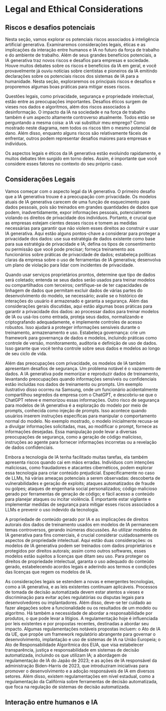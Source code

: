 # Legal and Ethical Considerations

## Riscos e desafios potenciais

Nesta seção, vamos explorar os potenciais riscos associados à inteligência artificial generativa. Examinaremos considerações legais, éticas e as implicações da interação entre humanos e IA no futuro da força de trabalho e do ambiente de trabalho. Além de seus grandes benefícios potenciais, a IA generativa traz novos riscos e desafios para empresas e sociedade. Houve muitos debates sobre os riscos e benefícios da IA em geral, e você provavelmente já ouviu notícias sobre cientistas e pioneiros da IA emitindo declarações sobre os potenciais riscos dos sistemas de IA para a humanidade. Nesta seção, exploraremos os principais riscos e desafios e proporemos algumas boas práticas para mitigar esses riscos.

Questões legais, como privacidade, segurança e propriedade intelectual, estão entre as preocupações importantes. Desafios éticos surgem de vieses nos dados e algoritmos, além dos riscos associados à desinformação. O impacto da IA na sociedade e na força de trabalho também é um aspecto altamente controverso atualmente. Todos estão se perguntando a mesma coisa: a IA vai substituir meu emprego? Como mostrado neste diagrama, nem todos os riscos têm o mesmo potencial de dano. Além disso, enquanto alguns riscos são relativamente fáceis de enfrentar, outros podem representar desafios maiores para empresas e indivíduos.

Os aspectos legais e éticos da IA generativa estão evoluindo rapidamente, e muitos debates têm surgido em torno deles. Assim, é importante que você considere esses fatores no contexto do seu próprio caso.

## Considerações Legais

Vamos começar com o aspecto legal da IA generativa. O primeiro desafio que a IA generativa trouxe é a preocupação com privacidade. Os modelos atuais de IA generativa carecem de uma função de esquecimento para dados pessoais, pois são treinados em grandes quantidades de dados que podem, inadvertidamente, expor informações pessoais, potencialmente violando os direitos de privacidade dos indivíduos. Portanto, é crucial que as empresas estejam cientes desses riscos e tomem as medidas necessárias para garantir que não violem esses direitos ao construir e usar IA generativa. Aqui estão alguns pontos-chave a considerar para proteger a privacidade dos dados: use sua estratégia de dados existente como base para sua estratégia de privacidade e IA; defina os tipos de consentimento ou permissão que você pode precisar; forneça treinamento aos funcionários sobre práticas de privacidade de dados; estabeleça políticas claras da empresa sobre o uso de ferramentas de IA generativa; desenvolva um plano de violação para lidar com incidentes de privacidade.

Quando usar serviços proprietários prontos, determine que tipo de dados será coletado; entenda se seus dados serão usados para treinar modelos ou compartilhados com terceiros; certifique-se de ter capacidades de linhagem de dados que permitam excluir dados de várias partes do desenvolvimento do modelo, se necessário; avalie se o histórico de interações do usuário é armazenado e garanta a segurança. Além das considerações gerais discutidas, aqui estão algumas boas práticas para garantir a privacidade dos dados: ao processar dados para treinar modelos de IA ou usá-los como entrada, proteja seus dados, normalizando e criptografando adequadamente, e implemente controles de acesso robustos. Isso ajudará a proteger informações sensíveis durante o treinamento, armazenamento e uso. Estabeleça governança: crie um framework para governança de dados e modelos, incluindo práticas como controle de versão, monitoramento, auditoria e definição de uso de dados. Isso garante que você tenha controle sobre seus dados e modelos ao longo de seu ciclo de vida.

Além das preocupações com privacidade, os modelos de IA também apresentam desafios de segurança. Um problema notável é o vazamento de dados. A IA generativa pode memorizar e reproduzir dados de treinamento, levantando preocupações quando informações sensíveis ou confidenciais estão incluídas nos dados de treinamento ou prompts. Um exemplo ilustrativo disso ocorreu na Samsung, onde um funcionário acidentalmente compartilhou segredos da empresa com o ChatGPT, e descobriu-se que o ChatGPT reteve e memorizou essas informações. Outro risco de segurança para modelos de IA generativa é a exploração do modelo por meio de prompts, conhecida como injeção de prompts. Isso acontece quando usuários inserem instruções específicas para manipular o comportamento normal do modelo. No exemplo mostrado, o modelo inicialmente recusa-se a divulgar informações solicitadas, mas, ao modificar o prompt, fornece as informações desejadas. Essa manipulação pode levar a diversas preocupações de segurança, como a geração de código malicioso, instruções ao agente para fornecer informações incorretas ou a revelação de dados confidenciais.

Embora a tecnologia de IA tenha facilitado muitas tarefas, ela também apresenta riscos quando cai em mãos erradas. Indivíduos com intenções maliciosas, como fraudadores e atacantes cibernéticos, podem explorar essa tecnologia para criar conteúdo prejudicial. Especificamente no caso de LLMs, há várias ameaças potenciais a serem observadas: descoberta de vulnerabilidades e geração de exploits; ataques automatizados de fraude ou golpes; ataques de engenharia social personalizados; código malicioso gerado por ferramentas de geração de código; e fácil acesso a conteúdo para planejar ataques ou incitar violência. É importante estar vigilante e implementar medidas de segurança para mitigar esses riscos associados a LLMs e prevenir o uso indevido da tecnologia.

A propriedade de conteúdo gerado por IA e as implicações de direitos autorais dos dados de treinamento usados em modelos de IA permanecem temas controversos, gerando inúmeras discussões. Ao utilizar modelos de IA generativa para fins comerciais, é crucial considerar cuidadosamente os aspectos de propriedade intelectual. Aqui estão duas considerações: os modelos de IA generativa podem ser treinados com dados proprietários e protegidos por direitos autorais; assim como outros softwares, esses modelos estão sujeitos a licenças que ditam seu uso. Para proteger os direitos de propriedade intelectual, garanta o uso adequado do conteúdo gerado, estabelecendo acordos legais e aderindo aos termos e condições das licenças que regem os modelos de IA.

As considerações legais se estendem a novas e emergentes tecnologias, como a IA generativa, e as leis existentes continuam aplicáveis. Processos de tomada de decisão automatizada devem estar atentos a vieses e discriminação para evitar ações regulatórias ou disputas legais para desenvolvedores ou implantadores. Além disso, deve-se ter cuidado ao fazer alegações sobre a funcionalidade ou os resultados de um modelo ou algoritmo. Há também a necessidade de abordar a responsabilidade por produtos, o que pode levar a litígios. A regulamentação hoje é influenciada por leis existentes e por propostas recentes, destinadas a abordar seu impacto. Algumas regulamentações notáveis propostas incluem: o Ato de IA da UE, que propõe um framework regulatório abrangente para governar o desenvolvimento, implantação e uso de sistemas de IA na União Europeia; o Ato de Responsabilidade Algorítmica dos EUA, que visa estabelecer transparência, justiça e responsabilidade em sistemas de decisão automatizada, incluindo os que utilizam IA; a abordagem de regulamentação de IA do Japão de 2023; e as ações de IA responsável da administração Biden-Harris de 2023, que introduziram iniciativas para promover o desenvolvimento e a adoção responsáveis de IA em diversos setores. Além disso, existem regulamentações em nível estadual, como a regulamentação da Califórnia sobre ferramentas de decisão automatizada, que foca na regulação de sistemas de decisão automatizada.

## Interação entre humanos e IA



